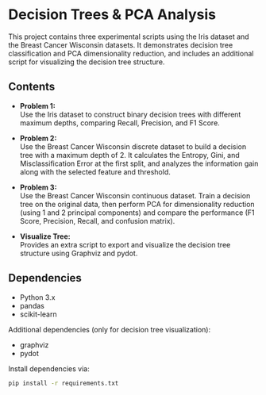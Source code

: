 # Decision Trees & PCA Analysis

This project contains three experimental scripts using the Iris dataset and the Breast Cancer Wisconsin datasets. It demonstrates decision tree classification and PCA dimensionality reduction, and includes an additional script for visualizing the decision tree structure.

## Contents

- **Problem 1:**  
  Use the Iris dataset to construct binary decision trees with different maximum depths, comparing Recall, Precision, and F1 Score.

- **Problem 2:**  
  Use the Breast Cancer Wisconsin discrete dataset to build a decision tree with a maximum depth of 2. It calculates the Entropy, Gini, and Misclassification Error at the first split, and analyzes the information gain along with the selected feature and threshold.

- **Problem 3:**  
  Use the Breast Cancer Wisconsin continuous dataset. Train a decision tree on the original data, then perform PCA for dimensionality reduction (using 1 and 2 principal components) and compare the performance (F1 Score, Precision, Recall, and confusion matrix).

- **Visualize Tree:**  
  Provides an extra script to export and visualize the decision tree structure using Graphviz and pydot.

## Dependencies

- Python 3.x
- pandas
- scikit-learn

Additional dependencies (only for decision tree visualization):
- graphviz
- pydot

Install dependencies via:

```bash
pip install -r requirements.txt
